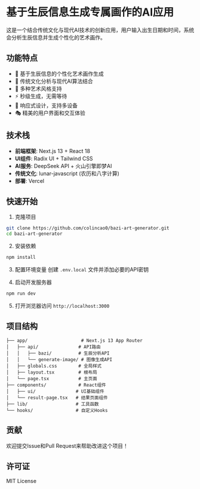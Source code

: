 # 基于生辰信息生成专属画作的AI应用

这是一个结合传统文化与现代AI技术的创新应用，用户输入出生日期和时间，系统会分析生辰信息并生成个性化的艺术画作。

## 功能特点

- 🎨 基于生辰信息的个性化艺术画作生成
- 🔮 传统文化分析与现代AI算法结合
- 🎯 多种艺术风格支持
- ⚡ 秒级生成，无需等待
- 📱 响应式设计，支持多设备
- 🎭 精美的用户界面和交互体验

## 技术栈

- **前端框架**: Next.js 13 + React 18
- **UI组件**: Radix UI + Tailwind CSS
- **AI服务**: DeepSeek API + 火山引擎即梦AI
- **传统文化**: lunar-javascript (农历和八字计算)
- **部署**: Vercel

## 快速开始

1. 克隆项目
```bash
git clone https://github.com/colincao0/bazi-art-generator.git
cd bazi-art-generator
```

2. 安装依赖
```bash
npm install
```

3. 配置环境变量
创建 `.env.local` 文件并添加必要的API密钥

4. 启动开发服务器
```bash
npm run dev
```

5. 打开浏览器访问 `http://localhost:3000`

## 项目结构

```
├── app/                    # Next.js 13 App Router
│   ├── api/               # API路由
│   │   ├── bazi/          # 生辰分析API
│   │   └── generate-image/ # 图像生成API
│   ├── globals.css        # 全局样式
│   ├── layout.tsx         # 根布局
│   └── page.tsx           # 主页面
├── components/            # React组件
│   ├── ui/               # UI基础组件
│   └── result-page.tsx   # 结果页面组件
├── lib/                  # 工具函数
└── hooks/                # 自定义Hooks
```

## 贡献

欢迎提交Issue和Pull Request来帮助改进这个项目！

## 许可证

MIT License